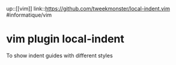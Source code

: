 up::[[vim]]
link::https://github.com/tweekmonster/local-indent.vim
#informatique/vim 
# vim plugin local-indent
To show indent guides with different styles

